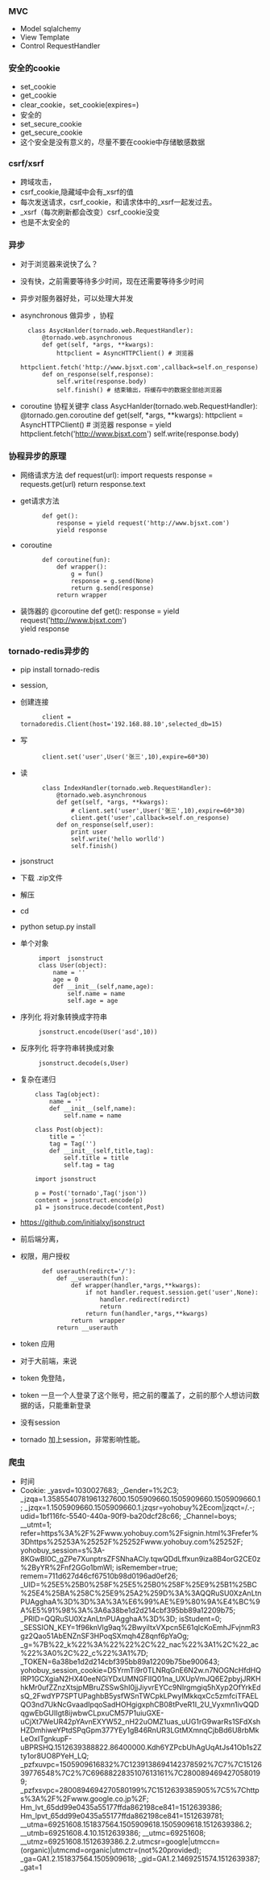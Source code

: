 ### MVC ###
* Model sqlalchemy
* View  Template
* Control RequestHandler

### 安全的cookie ###
* set_cookie
* get_cookie
* clear_cookie，set_cookie(expires=)
* 安全的
* set_secure_cookie
* get_secure_cookie
* 这个安全是没有意义的，尽量不要在cookie中存储敏感数据
### csrf/xsrf ###
*  跨域攻击，
*  csrf_cookie,隐藏域中会有_xsrf的值
*  每次发送请求，csrf_cookie，和请求体中的_xsrf一起发过去。
*  _xsrf（每次刷新都会改变）csrf_cookie没变
*  也是不太安全的
### 异步 ###
* 对于浏览器来说快了么？
 * 没有快，之前需要等待多少时间，现在还需要等待多少时间
* 异步对服务器好处，可以处理大并发 
* asynchronous 做异步 ，协程

		class AsycHanlder(tornado.web.RequestHandler):
		    @tornado.web.asynchronous
		    def get(self, *args, **kwargs):
		        httpclient = AsyncHTTPClient() # 浏览器
		        httpclient.fetch('http://www.bjsxt.com',callback=self.on_response)
		    def on_response(self,response):
		        self.write(response.body)
		        self.finish() # 结束输出，将缓存中的数据全部给浏览器

*  coroutine 协程关键字
	class AsycHanlder(tornado.web.RequestHandler):
	    @tornado.gen.coroutine
	    def get(self, *args, **kwargs):
	        httpclient = AsyncHTTPClient() # 浏览器
	        response = yield httpclient.fetch('http://www.bjsxt.com')
	        self.write(response.body)
### 协程异步的原理 ###
* 网络请求方法
			def request(url):
			    import requests
			    response = requests.get(url)
			    return response.text
* get请求方法

			def get():
				response = yield request('http://www.bjsxt.com')	
				yield response
* coroutine

			def coroutine(fun):
				def wrapper():
					g = fun()
					response = g.send(None)
					return g.send(response)
				return wrapper

* 装饰器的
			@coroutine
			def get():
				response = yield request('http://www.bjsxt.com')	
				yield response
		
### tornado-redis异步的 ###
* pip install tornado-redis
* session, 
* 创建连接

			client = tornadoredis.Client(host='192.168.88.10',selected_db=15)
		
* 写

			client.set('user',User('张三',10),expire=60*30)
* 读       

			

			class IndexHandler(tornado.web.RequestHandler):
			    @tornado.web.asynchronous
			    def get(self, *args, **kwargs):
			        # client.set('user',User('张三',10),expire=60*30)
			        client.get('user',callback=self.on_response)
			    def on_response(self,user):
			        print user
			        self.write('hello worlld')
			        self.finish()
	
* jsonstruct
 * 下载 .zip文件
 * 解压
 * cd
 * python setup.py install 
 * 单个对象

			

			import  jsonstruct
			class User(object):
			    name = ''
			    age = 0
			    def __init__(self,name,age):
			        self.name = name
			        self.age = age
 * 序列化 将对象转换成字符串
 

			jsonstruct.encode(User('asd',10))
 * 反序列化 将字符串转换成对象		
 			
			jsonstruct.decode(s,User)
 *  复杂在递归 	 
 

			class Tag(object):
				name = ''
				def __init__(self,name):
					self.name = name
			
			class Post(object):
				title = ''
				tag = Tag('')	 
				def __init__(self,title,tag):
					self.title = title
					self.tag = tag
		
			import jsonstruct
			
			p = Post('tornado',Tag('json'))
			content = jsonstruct.encode(p)		   
			p1 = jsonstruce.decode(content,Post) 
* https://github.com/initialxy/jsonstruct  
* 前后端分离，
* 权限，用户授权

	

			def userauth(redirct='/'):
			    def __userauth(fun):
			        def wrapper(handler,*args,**kwargs):
			            if not handler.request.session.get('user',None):
			                handler.redirect(redirct)
			                return
			            return fun(handler,*args,**kwargs)
			        return  wrapper
			    return __userauth
* token 应用
 * 对于大前端，来说
 *  token 免登陆，
 *  token  一旦一个人登录了这个账号，把之前的覆盖了，之前的那个人想访问数据的话，只能重新登录
 * 没有session
 * tornado 加上session，非常影响性能。

###  爬虫 ###
* 时间
* Cookie: _yasvd=1030027683; _Gender=1%2C3; _jzqa=1.3585540781961327600.1505909660.1505909660.1505909660.1; _jzqx=1.1505909660.1505909660.1.jzqsr=yohobuy%2Ecom|jzqct=/.-; udid=1bf116fc-5540-440a-90f9-ba20dcf28c66; _Channel=boys; __utmt=1; refer=https%3A%2F%2Fwww.yohobuy.com%2Fsignin.html%3Frefer%3Dhttps%25253A%25252F%25252Fwww.yohobuy.com%25252F; yohobuy_session=s%3A-8KGwBI0C_gZPe7XunptrsZFSNhaACly.tqwQDdLffxun9iza8B4orG2CE0z%2ByYR%2Fnf2GGo1bmWI; isRemember=true; remem=711d627d46cf67510b98d0196ad0ef26; _UID=%25E5%25B0%258F%25E5%25B0%258F%25E9%25B1%25BC%25E4%25BA%258C%25E9%25A2%259D%3A%3AQQRuSU0XzAnLtnPUAgghaA%3D%3D%3A%3A%E6%99%AE%E9%80%9A%E4%BC%9A%E5%91%98%3A%3A6a38be1d2d214cbf395bb89a12209b75; _PRID=QQRuSU0XzAnLtnPUAgghaA%3D%3D; isStudent=0; _SESSION_KEY=1f96knVlg9aq%2BwyiltxVXpcn5E61qlcKoEmhJFvjnmR3gz2Qao51AbENZnSF3HPoqSXmqh4Z8qnf6pYaOg; _g=%7B%22_k%22%3A%22%22%2C%22_nac%22%3A1%2C%22_ac%22%3A0%2C%22_c%22%3A1%7D; _TOKEN=6a38be1d2d214cbf395bb89a12209b75be900643; yohobuy_session_cookie=D5YrmTi9r0TLNRqGnE6N2w.n7NOGNcHfdHQlRP1GCXgiaN2HX40eeNGiYDxUMNGFlIQ01na_UXUpVmJQ6E2pbyjJRKHhkMr0ufZZnzXtsjpMBruZSSwShI0jjJiyvrEYCc9Nlrgmgiq5hXyp2OfYrkEdsQ_2FwdYP7SPTUPaghbB5ysfWSnTWCpkLPwyIMkkqxCc5zmfciTFAELQO3nd7UkNcGvaadIpqoSadHOHgigxphCB08tPveR1I_2U_Vyxmn1ivQQDqgwEbGUIIgt8ijwbwCLpxuCM57P1uiuGXE-uCjXt7WeUR42pYAvnEXYW52_nH22uOMZ1uas_uUG1rG9warRs1SFdXshHZDmhiweYPtdSPqGpm377YEy1gB46RnUR3LGtMXmnqCjbBd6U8rbMkLeOxITgnkupF-uBPRSHQ.1512639388822.86400000.Kdh6YZPcbUhAgUqAtJs41Ob1s2Zty1or8UO8PYeH_LQ; _pzfxuvpc=1505909616832%7C1239138694142378592%7C7%7C1512639776548%7C2%7C6968822835107613161%7C2800894694270580199; _pzfxsvpc=2800894694270580199%7C1512639385905%7C5%7Chttps%3A%2F%2Fwww.google.co.jp%2F; Hm_lvt_65dd99e0435a55177ffda862198ce841=1512639386; Hm_lpvt_65dd99e0435a55177ffda862198ce841=1512639781; __utma=69251608.151837564.1505909618.1505909618.1512639386.2; __utmb=69251608.4.10.1512639386; __utmc=69251608; __utmz=69251608.1512639386.2.2.utmcsr=google|utmccn=(organic)|utmcmd=organic|utmctr=(not%20provided); _ga=GA1.2.151837564.1505909618; _gid=GA1.2.1469251574.1512639387; _gat=1

